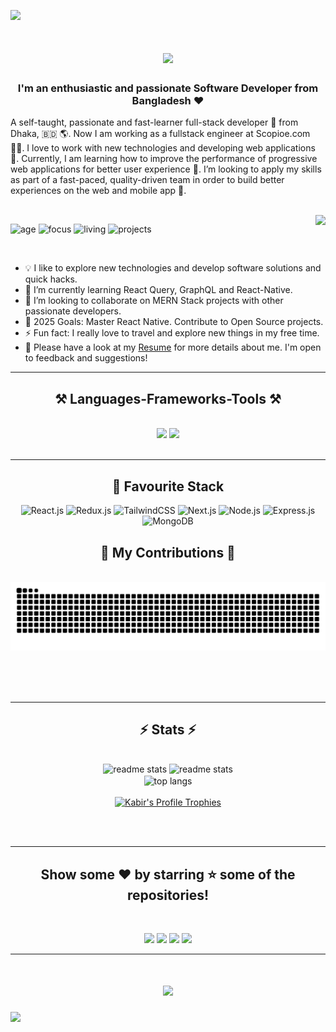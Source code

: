 ![](https://raw.githubusercontent.com/halfrost/halfrost/master/icons/header_.png)

<h1 align="center">
    <img src="https://readme-typing-svg.herokuapp.com/?font=Righteous&size=35&center=true&vCenter=true&width=500&height=70&duration=4000&lines=Hi+There!+👋;+I'm+Kabir+Ahmed+Ridoy!;" />
</h1>

<h3 align="center">I'm an enthusiastic and passionate Software Developer from Bangladesh ❤</h3>

<div align="left">

A self-taught, passionate and fast-learner full-stack developer 🎯 from Dhaka, 🇧🇩 🌎. Now I am working as a fullstack engineer at Scopioe.com 👨‍🎓. I love to work with new technologies and developing web applications 🔭. Currently, I am learning how to improve the performance of progressive web applications for better user experience 🌱. I’m looking to apply my skills as part of a fast-paced, quality-driven team in order to build better experiences on the web and mobile app 🚀.

  <br />
  
<img align="right" src="https://visitor-badge.laobi.icu/badge?page_id=kabir4874.kabir4874" />

![age](https://img.shields.io/badge/age-23-blueviolet)
![focus](https://img.shields.io/badge/focus-FullStack-critical)
![living](https://img.shields.io/badge/living-Dhaka-ff69b4)
![projects](https://img.shields.io/badge/projects-40-important)

  <br />

- 💡 I like to explore new technologies and develop software solutions and quick hacks.
- 🌱 I’m currently learning React Query, GraphQL and React-Native.
- 👯 I’m looking to collaborate on MERN Stack projects with other passionate developers.
- 🥅 2025 Goals: Master React Native. Contribute to Open Source projects.
- ⚡ Fun fact: I really love to travel and explore new things in my free time.
- 📝 Please have a look at my [Resume](https://drive.google.com/file/d/1STDuesbUK4T_7hrLSWNHZALdN5Y08yTq/view?usp=sharing) for more details about me. I'm open to feedback and suggestions!

 </div>

 <hr/>

<h2 align="center">⚒️ Languages-Frameworks-Tools ⚒️</h2>
<br/>
<div align="center">
    <img src="https://skillicons.dev/icons?i=react,bootstrap,html,css,vscode,github,figma,nextjs,tailwind,git,redux,postgresql" />
    <img src="https://skillicons.dev/icons?i=nodejs,python,javascript,typescript,express,mongodb,c,java,cpp,nestjs,prisma,flutter" /><br>
</div>

<br/>
<hr/>

<div align="center">
<h2>🎀 Favourite Stack</h2>
<img alt="React.js" src="https://img.shields.io/badge/React-20232A?style=for-the-badge&logo=react&logoColor=61DAFB" />
<img alt="Redux.js" src="https://img.shields.io/badge/Redux-593D88?style=for-the-badge&logo=redux&logoColor=white" />
<img alt="TailwindCSS" src="https://img.shields.io/badge/Tailwind_CSS-38B2AC?style=for-the-badge&logo=tailwind-css&logoColor=white"/>
<img alt="Next.js" src="https://img.shields.io/badge/next.js-000000?style=for-the-badge&logo=nextdotjs&logoColor=white" />
<img alt="Node.js" src="https://img.shields.io/badge/Node.js-43853D?style=for-the-badge&logo=node.js&logoColor=white" />
<img alt="Express.js" src="https://img.shields.io/badge/express.js-%23404d59.svg?style=for-the-badge&logo=express&logoColor=%2361DAFB"/>
<img alt="MongoDB" src="https://img.shields.io/badge/MongoDB-4EA94B?style=for-the-badge&logo=mongodb&logoColor=white" />

</div>

<div align="center">
  <h2>🐍 My Contributions 🐍</h2>
  <br>
  <img alt="snake eating my contributions" src="https://raw.githubusercontent.com/kabir4874/kabir4874/output/github-contribution-grid-snake.svg" />
  
  <br/><br/><br/>
</div>

<hr/>

<h2 align="center">⚡ Stats ⚡</h2>
<br>
<div align=center>
  <img width=415 src="https://github-readme-streak-stats.herokuapp.com/?user=kabir4874&theme=algolia" alt="readme stats" />
  <img width=390 src="https://github-readme-stats.vercel.app/api?username=kabir4874&count_private=true&show_icons=true&theme=algolia" alt="readme stats" />
  <br/>
  <img width=325 align="center" src="https://github-readme-stats.vercel.app/api/top-langs/?username=kabir4874&hide=html&layout=compact&theme=algolia" alt="top langs" />
</div>
<br />

<div align="center">
  <a href="https://github.com/ryo-ma/github-profile-trophy">
    <img src="https://github-profile-trophy.vercel.app/?username=Kabir4874&theme=onestar&no-frame=true" alt="Kabir's Profile Trophies" />
  </a>
</div>

<br/><br/>

<hr/>

<div align="center">

## Show some ❤️ by starring ⭐ some of the repositories!

<br/>

[<img src="https://img.shields.io/badge/Portfolio-%23000000.svg?&style=for-the-badge&logo=react&logoColor=61DAFB">](https://kabir-ahmed.netlify.app/)
[<img src="https://img.shields.io/badge/Gmail-D14836?style=for-the-badge&logo=gmail&logoColor=white">](https://mail.google.com/mail/?view=cm&fs=1&to=kabir.cse.bd@gmail.com/)
[<img src="https://img.shields.io/badge/linkedin-%230077B5.svg?&style=for-the-badge&logo=linkedin&logoColor=white">](https://www.linkedin.com/in/kabir4874/)
[<img src="https://img.shields.io/badge/facebook-%231877F2.svg?&style=for-the-badge&logo=facebook&logoColor=white">](https://www.facebook.com/mdridoy1236/)

</div>
<hr/>
<div align="center">
<h1 align="center">
    <img src="https://readme-typing-svg.herokuapp.com/?font=Righteous&size=35&center=true&vCenter=true&width=500&height=70&duration=4000&lines=Thanks+For+Visiting!+❤️;" />
</h1>
</div>

![](https://i.imgur.com/IuzIC2j.png)
